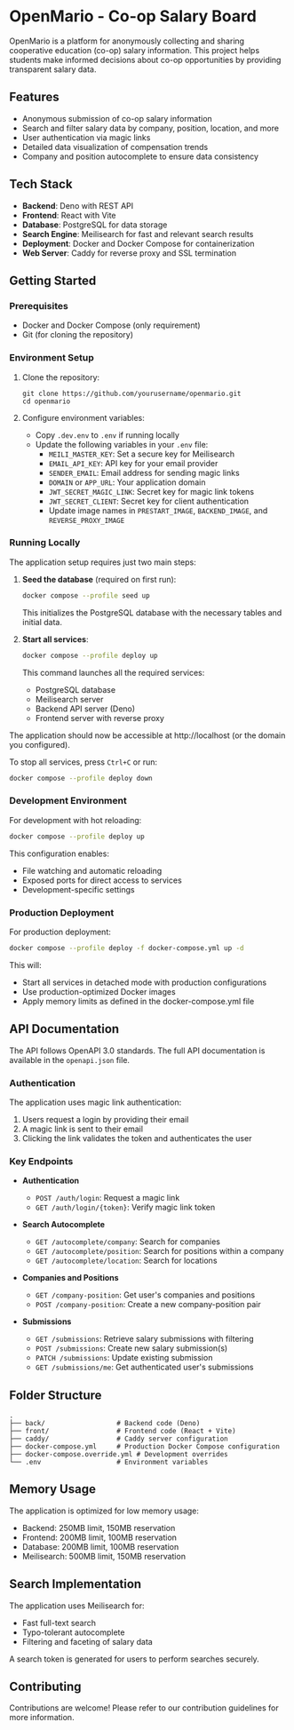 # OpenMario - Co-op Salary Board

OpenMario is a platform for anonymously collecting and sharing cooperative
education (co-op) salary information. This project helps students make informed
decisions about co-op opportunities by providing transparent salary data.

## Features

- Anonymous submission of co-op salary information
- Search and filter salary data by company, position, location, and more
- User authentication via magic links
- Detailed data visualization of compensation trends
- Company and position autocomplete to ensure data consistency

## Tech Stack

- **Backend**: Deno with REST API
- **Frontend**: React with Vite
- **Database**: PostgreSQL for data storage
- **Search Engine**: Meilisearch for fast and relevant search results
- **Deployment**: Docker and Docker Compose for containerization
- **Web Server**: Caddy for reverse proxy and SSL termination

## Getting Started

### Prerequisites

- Docker and Docker Compose (only requirement)
- Git (for cloning the repository)

### Environment Setup

1. Clone the repository:
   ```
   git clone https://github.com/yourusername/openmario.git
   cd openmario
   ```

2. Configure environment variables:
   - Copy `.dev.env` to `.env` if running locally
   - Update the following variables in your `.env` file:
     - `MEILI_MASTER_KEY`: Set a secure key for Meilisearch
     - `EMAIL_API_KEY`: API key for your email provider
     - `SENDER_EMAIL`: Email address for sending magic links
     - `DOMAIN` or `APP_URL`: Your application domain
     - `JWT_SECRET_MAGIC_LINK`: Secret key for magic link tokens
     - `JWT_SECRET_CLIENT`: Secret key for client authentication
     - Update image names in `PRESTART_IMAGE`, `BACKEND_IMAGE`, and
       `REVERSE_PROXY_IMAGE`

### Running Locally

The application setup requires just two main steps:

1. **Seed the database** (required on first run):
   ```bash
   docker compose --profile seed up
   ```
   This initializes the PostgreSQL database with the necessary tables and
   initial data.

2. **Start all services**:
   ```bash
   docker compose --profile deploy up
   ```
   This command launches all the required services:
   - PostgreSQL database
   - Meilisearch server
   - Backend API server (Deno)
   - Frontend server with reverse proxy

The application should now be accessible at http://localhost (or the domain you
configured).

To stop all services, press `Ctrl+C` or run:

```bash
docker compose --profile deploy down
```

### Development Environment

For development with hot reloading:

```bash
docker compose --profile deploy up
```

This configuration enables:

- File watching and automatic reloading
- Exposed ports for direct access to services
- Development-specific settings

### Production Deployment

For production deployment:

```bash
docker compose --profile deploy -f docker-compose.yml up -d
```

This will:

- Start all services in detached mode with production configurations
- Use production-optimized Docker images
- Apply memory limits as defined in the docker-compose.yml file

## API Documentation

The API follows OpenAPI 3.0 standards. The full API documentation is available
in the `openapi.json` file.

### Authentication

The application uses magic link authentication:

1. Users request a login by providing their email
2. A magic link is sent to their email
3. Clicking the link validates the token and authenticates the user

### Key Endpoints

- **Authentication**
  - `POST /auth/login`: Request a magic link
  - `GET /auth/login/{token}`: Verify magic link token

- **Search Autocomplete**
  - `GET /autocomplete/company`: Search for companies
  - `GET /autocomplete/position`: Search for positions within a company
  - `GET /autocomplete/location`: Search for locations

- **Companies and Positions**
  - `GET /company-position`: Get user's companies and positions
  - `POST /company-position`: Create a new company-position pair

- **Submissions**
  - `GET /submissions`: Retrieve salary submissions with filtering
  - `POST /submissions`: Create new salary submission(s)
  - `PATCH /submissions`: Update existing submission
  - `GET /submissions/me`: Get authenticated user's submissions

## Folder Structure

```
.
├── back/                  # Backend code (Deno)
├── front/                 # Frontend code (React + Vite)
├── caddy/                 # Caddy server configuration
├── docker-compose.yml     # Production Docker Compose configuration
├── docker-compose.override.yml # Development overrides
└── .env                   # Environment variables
```

## Memory Usage

The application is optimized for low memory usage:

- Backend: 250MB limit, 150MB reservation
- Frontend: 200MB limit, 100MB reservation
- Database: 200MB limit, 100MB reservation
- Meilisearch: 500MB limit, 150MB reservation

## Search Implementation

The application uses Meilisearch for:

- Fast full-text search
- Typo-tolerant autocomplete
- Filtering and faceting of salary data

A search token is generated for users to perform searches securely.

## Contributing

Contributions are welcome! Please refer to our contribution guidelines for more
information.
